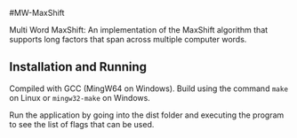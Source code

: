 #MW-MaxShift

Multi Word MaxShift: An implementation of the MaxShift algorithm that supports long factors that span across multiple computer words.

## Installation and Running

Compiled with GCC (MingW64 on Windows). Build using the command `make` on Linux or `mingw32-make` on Windows.

Run the application by going into the dist folder and executing the program to see the list of flags that can be used.
